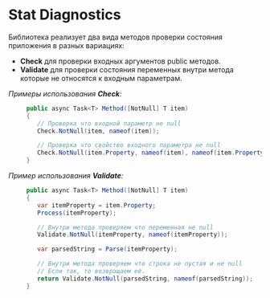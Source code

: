 ﻿# Stat Diagnostics

Библиотека реализует два вида методов проверки состояния приложения в разных вариациях:

- **Check** для проверки входных аргументов public методов.
- **Validate** для проверки состояния переменных внутри метода которые не относятся к входным параметрам.

*Примеры использования **Check**:*

```csharp
     public async Task<T> Method([NotNull] T item)
     {
        // Проверка что входной параметр не null
        Check.NotNull(item, nameof(item));

        // Проверка что свойство входного параметра не null
        Check.NotNull(item.Property, nameof(item), nameof(item.Property));
     }
```

*Пример использования **Validate**:*

```csharp
     public async Task<T> Method([NotNull] T item)
     {
        var itemProperty = item.Property;
        Process(itemProperty);

        // Внутри метода проверяем что переменная не null
        Validate.NotNull(itemProperty, nameof(itemProperty));

        var parsedString = Parse(itemProperty);

        // Внутри метода проверяем что строка не пустая и не null
        // Если так, то возвращаем её.
        return Validate.NotNull(parsedString, nameof(parsedString));
     }
```
